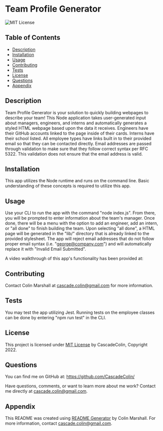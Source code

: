 # Team Profile Generator

![MIT License](https://img.shields.io/badge/License-MIT-brightgreen)

## Table of Contents
  
- [Description](#description)
- [Installation](#installation)
- [Usage](#usage)
- [Contributing](#contributing)
- [Tests](#tests)
- [License](#license)
- [Questions](#questions)
- [Appendix](#appendix)
  
## Description

Team Profile Generator is your solution to quickly building webpages to describe your team!  This Node application takes user-generated input about managers, engineers, and interns and automatically generates a styled HTML webpage based upon the data it receives.  Engineers have their GitHub accounts linked to the page inside of their cards.  Interns have their school listed.  All employee types have links built in to their provided email so that they can be contacted directly.  Email addresses are passed through validation to make sure that they follow correct syntax per RFC 5322.  This validation does not ensure that the email address is valid.
  
## Installation
  
This app utilizes the Node runtime and runs on the command line.  Basic understanding of these concepts is required to utilize this app.
  
## Usage
  
Use your CLI to run the app with the command "node index.js".  From there, you will be prompted to enter information about the team's manager.  Once done, there will be a menu with the option to add an engineer, add an intern, or "all done" to finish building the team.  Upon selecting "all done", a HTML page will be generated in the "lib/" directory that is already linked to the provided stylesheet.  The app will reject email addresses that do not follow proper email syntax (i.e. "george@company.com") and will automatically replace it with "Invalid Email Submitted".

A video walkthrough of this app's functionality has been provided at:  
  
## Contributing
  
Contact Colin Marshall at cascade.colin@gmail.com for more information.
  
## Tests
  
You may test the app utilizing Jest.  Running tests on the employee classes can be done by entering "npm run test" in the CLI.
  
## License

This project is licensed under [MIT License](https://opensource.org/licenses/MIT) by CascadeColin, Copyright 2022.

## Questions

You can find me on GitHub at:  https://github.com/CascadeColin/

Have questions, comments, or want to learn more about me work?  Contact me directly at cascade.colin@gmail.com.
  
## Appendix

This README was created using [README Generator](https://github.com/CascadeColin/README-Generator) by Colin Marshall.  For more information, contact cascade.colin@gmail.com.